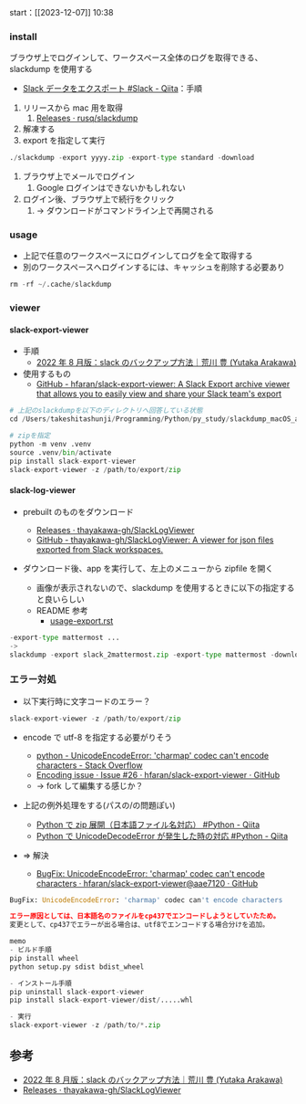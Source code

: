 start：[[2023-12-07]] 10:38

### install

ブラウザ上でログインして、ワークスペース全体のログを取得できる、 slackdump を使用する

- [Slack データをエクスポート #Slack - Qiita](https://qiita.com/nanbuwks/items/f400db5f5974c4958f55)：手順

1. リリースから mac 用を取得
   1. [Releases · rusq/slackdump](https://github.com/rusq/slackdump/releases)
2. 解凍する
3. export を指定して実行

```python
./slackdump -export yyyy.zip -export-type standard -download
```

1. ブラウザ上でメールでログイン
   1. Google ログインはできないかもしれない
2. ログイン後、ブラウザ上で続行をクリック
   1. -> ダウンロードがコマンドライン上で再開される

### usage

- 上記で任意のワークスペースにログインしてログを全て取得する
- 別のワークスペースへログインするには、キャッシュを削除する必要あり

```python
rm -rf ~/.cache/slackdump
```

### viewer

#### slack-export-viewer

- 手順
  - [2022 年 8 月版：slack のバックアップ方法｜荒川 豊 (Yutaka Arakawa)](https://note.com/wildriver/n/ne0f7969a9c3b)
- 使用するもの
  - [GitHub - hfaran/slack-export-viewer: A Slack Export archive viewer that allows you to easily view and share your Slack team's export](https://github.com/hfaran/slack-export-viewer)

```python
# 上記のslackdumpを以下のディレクトリへ回答している状態
cd /Users/takeshitashunji/Programming/Python/py_study/slackdump_macOS_arm64

# zipを指定
python -m venv .venv
source .venv/bin/activate
pip install slack-export-viewer
slack-export-viewer -z /path/to/export/zip
```

#### slack-log-viewer

- prebuilt のものをダウンロード

  - [Releases · thayakawa-gh/SlackLogViewer](https://github.com/thayakawa-gh/SlackLogViewer/releases)
  - [GitHub - thayakawa-gh/SlackLogViewer: A viewer for json files exported from Slack workspaces.](https://github.com/thayakawa-gh/SlackLogViewer)

- ダウンロード後、app を実行して、左上のメニューから zipfile を開く
  - 画像が表示されないので、slackdump を使用するときに以下の指定すると良いらしい
  - README 参考
    - [usage-export.rst](https://github.com/rusq/slackdump/blob/master/doc/usage-export.rst)

```python
-export-type mattermost ...
->
slackdump -export slack_2mattermost.zip -export-type mattermost -download
```

### エラー対処

- 以下実行時に文字コードのエラー？

```python
slack-export-viewer -z /path/to/export/zip
```

- encode で utf-8 を指定する必要がりそう

  - [python - UnicodeEncodeError: 'charmap' codec can't encode characters - Stack Overflow](https://stackoverflow.com/questions/27092833/unicodeencodeerror-charmap-codec-cant-encode-characters)
  - [Encoding issue · Issue #26 · hfaran/slack-export-viewer · GitHub](https://github.com/hfaran/slack-export-viewer/issues/26)
  - -> fork して編集する感じか？

- 上記の例外処理をする(パスの/の問題ぽい)
  - [Python で zip 展開（日本語ファイル名対応） #Python - Qiita](https://qiita.com/tohka383/items/b72970b295cbc4baf5ab)
  - [Python で UnicodeDecodeError が発生した時の対応 #Python - Qiita](https://qiita.com/ijufumi/items/3609a983cd0673383f69)
- => 解決
  - [BugFix: UnicodeEncodeError: 'charmap' codec can't encode characters · hfaran/slack-export-viewer@aae7120 · GitHub](https://github.com/hfaran/slack-export-viewer/commit/aae71207e1b4ce00bdbbb4d51fa51463cf8e679a)

```python
BugFix: UnicodeEncodeError: 'charmap' codec can't encode characters

エラー原因としては、日本語名のファイルをcp437でエンコードしようとしていたため。
変更として、cp437でエラーが出る場合は、utf8でエンコードする場合分けを追加。

memo
- ビルド手順
pip install wheel
python setup.py sdist bdist_wheel

- インストール手順
pip uninstall slack-export-viewer
pip install slack-export-viewer/dist/.....whl

- 実行
slack-export-viewer -z /path/to/*.zip
```

## 参考

- [2022 年 8 月版：slack のバックアップ方法｜荒川 豊 (Yutaka Arakawa)](https://note.com/wildriver/n/ne0f7969a9c3b)
- [Releases · thayakawa-gh/SlackLogViewer](https://github.com/thayakawa-gh/SlackLogViewer/releases)

